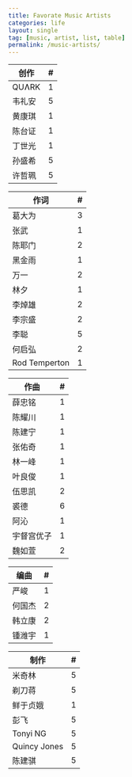 ```yaml
---
title: Favorate Music Artists
categories: life
layout: single
tag: [music, artist, list, table]
permalink: /music-artists/
---
```


<script src="/assets/js/sortable.js"></script>

<div class="mc_row">
  <div class="mc_column">
    <table class="sortable">
      <thead>
        <tr><th>创作</th><th id="th1">#</th></tr>
      </thead>
      <tbody>
        <tr><td>QUɅRK</td><td>1</td></tr>
        <tr><td>韦礼安</td><td>5</td></tr>
        <tr><td>黄康琪</td><td>1</td></tr>
        <tr><td>陈台证</td><td>1</td></tr>
        <tr><td>丁世光</td><td>1</td></tr>
        <tr><td>孙盛希</td><td>5</td></tr>
        <tr><td>许哲珮</td><td>5</td></tr>
      </tbody>
    </table>
  </div>
  <div class="mc_column">
    <table class="sortable">
      <thead>
        <tr><th>作词</th><th id="th2">#</th></tr>
      </thead>
      <tbody>
        <tr><td>葛大为</td><td>3</td></tr>
        <tr><td>张武</td><td>1</td></tr>
        <tr><td>陈耶门</td><td>2</td></tr>
        <tr><td>黑金雨</td><td>1</td></tr>
        <tr><td>万一</td><td>2</td></tr>
        <tr><td>林夕</td><td>1</td></tr>
        <tr><td>李焯雄</td><td>2</td></tr>
        <tr><td>李宗盛</td><td>2</td></tr>
        <tr><td>李聪</td><td>5</td></tr>
        <tr><td>何启弘</td><td>2</td></tr>
        <tr><td>Rod Temperton</td><td>1</td></tr>
      </tbody>
    </table>
  </div>

  <div class="mc_column">
    <table class="sortable">
      <thead>
        <tr><th>作曲</th><th id="th3">#</th></tr>
      </thead>
      <tbody>
        <tr><td>薛忠铭</td><td>1</td></tr>
        <tr><td>陈耀川</td><td>1</td></tr>
        <tr><td>陈建宁</td><td>1</td></tr>
        <tr><td>张佑奇</td><td>1</td></tr>
        <tr><td>林一峰</td><td>1</td></tr>
        <tr><td>叶良俊</td><td>1</td></tr>
        <tr><td>伍思凯</td><td>2</td></tr>
        <tr><td>裘德</td><td>6</td></tr>
        <tr><td>阿沁</td><td>1</td></tr>
        <tr><td>宇督宫优子</td><td>1</td></tr>
        <tr><td>魏如萱</td><td>2</td></tr>
      </tbody>
    </table>
  </div>
  
  <div class="mc_column">
    <table class="sortable">
      <thead>
        <tr><th>编曲</th><th id="th4">#</th></tr>
      </thead>
      <tbody>
        <tr><td>严峻</td><td>1</td></tr>
        <tr><td>何国杰</td><td>2</td></tr>
        <tr><td>韩立康</td><td>2</td></tr>
        <tr><td>锺潍宇</td><td>1</td></tr>
      </tbody>
    </table>
  </div>
  
  <div class="mc_column">
    <table class="sortable">
      <thead>
        <tr><th>制作</th><th id="th5">#</th></tr>
      </thead>
      <tbody>
        <tr><td>米奇林</td><td>5</td></tr>
        <tr><td>剃刀蒋</td><td>5</td></tr>
        <tr><td>鲜于贞娥</td><td>1</td></tr>
        <tr><td>彭飞</td><td>5</td></tr>
        <tr><td>Tonyi NG</td><td>5</td></tr>
        <tr><td>Quincy Jones</td><td>5</td></tr>
        <tr><td>陈建骐</td><td>5</td></tr>
      </tbody>
    </table>
  </div>
<script>
  window.addEventListener('load', function () {
    const el1 = document.getElementById('th1')
    if (el1) {
      el1.click()
    }
    const el2 = document.getElementById('th2')
    if (el2) {
      el2.click()
    }
    const el3 = document.getElementById('th3')
    if (el3) {
      el3.click()
    }
    const el4 = document.getElementById('th4')
    if (el4) {
      el4.click()
    }
    const el5 = document.getElementById('th5')
    if (el5) {
      el5.click()
    }
  })
</script>
</div>

